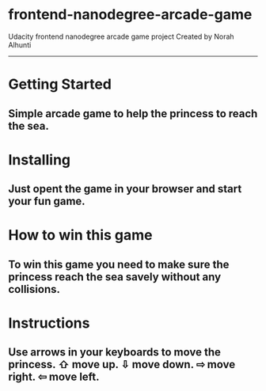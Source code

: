 # frontend-nanodegree-arcade-game
Udacity frontend nanodegree arcade game project
Created by Norah Alhunti

---
# Getting Started
Simple arcade game to help the princess to reach the sea.
---

# Installing
Just opent the game in your browser and start your fun game.
---

# How to win this game
To win this game you need to make sure the princess reach the sea savely without any
collisions.
---

# Instructions
Use arrows in your keyboards to move the princess.
⇧ move up.
⇩ move down.
⇨ move right.
⇦ move left.
---
